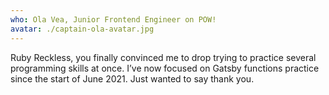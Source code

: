 ```yaml
---
who: Ola Vea, Junior Frontend Engineer on POW!
avatar: ./captain-ola-avatar.jpg
---
```


Ruby Reckless, you finally convinced me to drop trying to practice several programming skills at once. I’ve now focused on Gatsby functions practice since the start of June 2021. Just wanted to say thank you.
